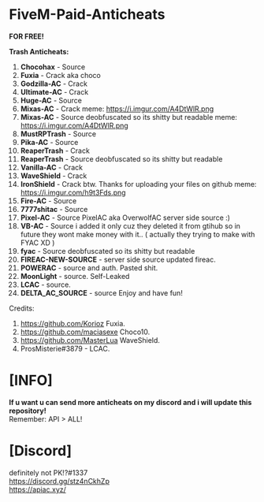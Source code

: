 # FiveM-Paid-Anticheats
**FOR FREE!**



<strong>Trash Anticheats:</strong>
1. **Chocohax** - Source
2. **Fuxia** - Crack aka choco
3. **Godzilla-AC** - Crack
4. **Ultimate-AC** - Crack
5. **Huge-AC** - Source
6. **Mixas-AC** - Crack meme: https://i.imgur.com/A4DtWlR.png
7. **Mixas-AC** - Source deobfuscated so its shitty but readable meme: https://i.imgur.com/A4DtWlR.png
8. **MustRPTrash** - Source
9. **Pika-AC** - Source
10. **ReaperTrash** - Crack
11. **ReaperTrash** - Source deobfuscated so its shitty but readable
12. **Vanilla-AC** - Crack
13. **WaveShield** - Crack
14. **IronShield** - Crack btw. Thanks for uploading your files on github meme: https://i.imgur.com/h9t3Fds.png
15. **Fire-AC** - Source
16. **7777shitac** - Source
17. **Pixel-AC** - Source PixelAC aka OverwolfAC server side source :) 
18. **VB-AC** - Source i added it only cuz they deleted it from gtihub so in future they wont make money with it.. ( actually they trying to make with FYAC XD )
19. **fyac** - Source deobfuscated so its shitty but readable
20. **FIREAC-NEW-SOURCE** - server side source updated fireac. 
21. **POWERAC** - source and auth. Pasted shit.
22. **MoonLight** - source. Self-Leaked
23. **LCAC** - source.
24. **DELTA_AC_SOURCE** - source 
Enjoy and have fun!


Credits:
1. https://github.com/Korioz Fuxia.
2. https://github.com/maciasexe Choco10.
3. https://github.com/MasterLua WaveShield.
4. ProsMisterie#3879 - LCAC.
# [INFO]
**If u want u can send more anticheats on my discord and i will update this repository!** <br>
Remember: API > ALL!

# [Discord]
definitely not PK!?#1337 <br>
https://discord.gg/stz4nCkhZp <br>
https://apiac.xyz/


